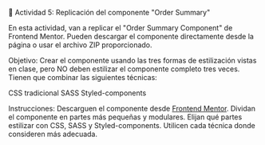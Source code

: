 🎯 Actividad 5: Replicación del componente "Order Summary"

En esta actividad, van a replicar el "Order Summary Component" de Frontend Mentor. Pueden descargar el componente directamente desde la página o usar el archivo ZIP proporcionado.

Objetivo: 
Crear el componente usando las tres formas de estilización vistas en clase, pero NO deben estilizar el componente completo tres veces. Tienen que combinar las siguientes técnicas:

CSS tradicional
SASS
Styled-components

Instrucciones:
Descarguen el componente desde [Frontend Mentor](https://www.frontendmentor.io/challenges/order-summary-component-QlPmajDUj). 
Dividan el componente en partes más pequeñas y modulares.
Elijan qué partes estilizar con CSS, SASS y Styled-components. Utilicen cada técnica donde consideren más adecuada.
